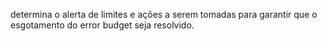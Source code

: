 determina o alerta de limites e ações a serem tomadas para garantir que o esgotamento do error budget seja resolvido. 